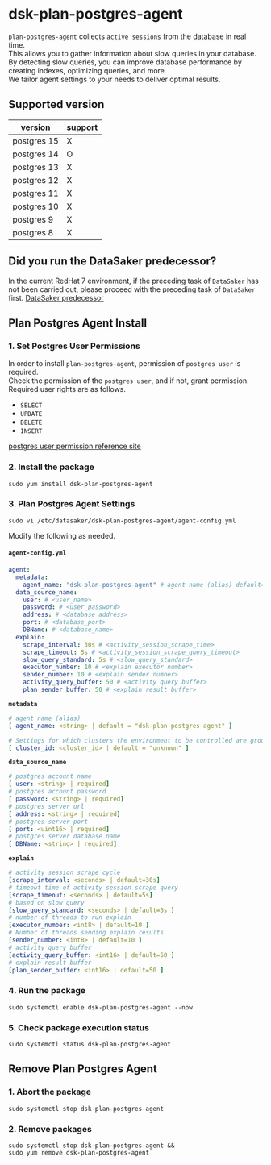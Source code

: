 # dsk-plan-postgres-agent

`plan-postgres-agent` collects `active sessions` from the database in real time.\
This allows you to gather information about slow queries in your database.\
By detecting slow queries, you can improve database performance by creating indexes, optimizing queries, and more.\
We tailor agent settings to your needs to deliver optimal results.

## Supported version

| version | support |
| ----------- | ------- |
| postgres 15 | X |
| postgres 14 | O |
| postgres 13 | X |
| postgres 12 | X |
| postgres 11 | X |
| postgres 10 | X |
| postgres 9 | X |
| postgres 8 | X |

## Did you run the DataSaker predecessor?

In the current RedHat 7 environment, if the preceding task of `DataSaker` has not been carried out, please proceed with the preceding task of `DataSaker` first. [DataSaker predecessor]($%7BPREPARATION\_MANUAL\_KR%7D/)

## Plan Postgres Agent Install

### 1. Set Postgres User Permissions

In order to install `plan-postgres-agent`, permission of `postgres user` is required.\
Check the permission of the `postgres user`, and if not, grant permission.\
Required user rights are as follows.

* `SELECT`
* `UPDATE`
* `DELETE`
* `INSERT`

[postgres user permission reference site](https://www.postgresql.org/docs/14/sql-grant.html)

### 2. Install the package

```shell
sudo yum install dsk-plan-postgres-agent
```

### 3. Plan Postgres Agent Settings

```shell
sudo vi /etc/datasaker/dsk-plan-postgres-agent/agent-config.yml
```

Modify the following as needed.

#### `agent-config.yml`

```yaml
agent:
  metadata:
    agent_name: "dsk-plan-postgres-agent" # agent name (alias) default=dsk-plan-postgres-agent
  data_source_name:
    user: # <user_name>
    password: # <user_password>
    address: # <database_address>
    port: # <database_port>
    DBName: # <database_name>
  explain:
    scrape_interval: 30s # <activity_session_scrape_time>
    scrape_timeout: 5s # <activity_session_scrape_query_timeout>
    slow_query_standard: 5s # <slow_query_standard>
    executor_number: 10 # <explain executor number>
    sender_number: 10 # <explain sender number>
    activity_query_buffer: 50 # <activity query buffer>
    plan_sender_buffer: 50 # <explain result buffer>
```

**`metadata`**

```yaml
# agent name (alias)
[ agent_name: <string> | default = "dsk-plan-postgres-agent" ]

# Settings for which clusters the environment to be controlled are grouped into
[ cluster_id: <cluster_id> | default = "unknown" ]
```

**`data_source_name`**

```yaml
# postgres account name
[ user: <string> | required]
# postgres account password
[ password: <string> | required]
# postgres server url
[ address: <string> | required]
# postgres server port
[ port: <uint16> | required]
# postgres server database name
[ DBName: <string> | required]
```

**`explain`**

```yaml
# activity session scrape cycle
[scrape_interval: <seconds> | default=30s]
# timeout time of activity session scrape query
[scrape_timeout: <seconds> | default=5s]
# based on slow query
[slow_query_standard: <seconds> | default=5s ]
# number of threads to run explain
[executor_number: <int8> | default=10 ]
# Number of threads sending explain results
[sender_number: <int8> | default=10 ]
# activity query buffer
[activity_query_buffer: <int16> | default=50 ]
# explain result buffer
[plan_sender_buffer: <int16> | default=50 ]
```

### 4. Run the package

```shell
sudo systemctl enable dsk-plan-postgres-agent --now
```

### 5. Check package execution status

```shell
sudo systemctl status dsk-plan-postgres-agent
```

## Remove Plan Postgres Agent

### 1. Abort the package

```shell
sudo systemctl stop dsk-plan-postgres-agent
```

### 2. Remove packages

```shell
sudo systemctl stop dsk-plan-postgres-agent &&
sudo yum remove dsk-plan-postgres-agent
```